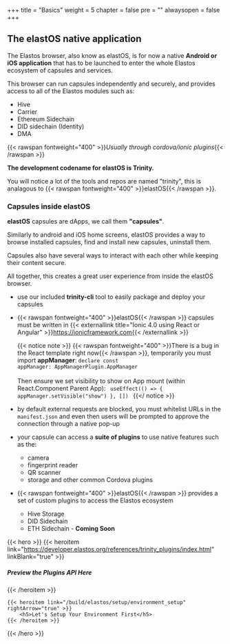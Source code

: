 +++
title = "Basics"
weight = 5
chapter = false
pre = ""
alwaysopen = false
+++

##  The elastOS native application

The Elastos browser, also know as elastOS, is for now a native **Android or iOS application** that has to be launched to enter the whole Elastos ecosystem of capsules and services.

This browser can run capsules independently and securely, and provides access to all of the Elastos modules such as:
 
- Hive
- Carrier
- Ethereum Sidechain
- DID sidechain (Identity)
- DMA

{{< rawspan fontweight="400" >}}<i>Usually through cordova/ionic plugins</i>{{< /rawspan >}}

**The development codename for elastOS is Trinity.**

You will notice a lot of the tools and repos are named "trinity", this is analagous to {{< rawspan fontweight="400" >}}elastOS{{< /rawspan >}}.

### Capsules inside elastOS

**elastOS** capsules are dApps, we call them **"capsules"**.

Similarly to android and iOS home screens, elastOS provides a way to browse installed capsules, find and install new capsules, uninstall them. 

Capsules also have several ways to interact with each other while keeping their content secure. 

All together, this creates a great user experience from inside the elastOS browser.

- use our included **trinity-cli** tool to easily package and deploy your capsules  

- {{< rawspan fontweight="400" >}}elastOS{{< /rawspan >}} capsules must be written in {{< externallink title="Ionic 4.0 using React or Angular" >}}https://ionicframework.com{{< /externallink >}}

    {{< notice note >}}
        {{< rawspan fontweight="400" >}}There is a bug in the React template right now{{< /rawspan >}}, temporarily you must import <b>appManager</b>:
        <code>declare const appManager: AppManagerPlugin.AppManager</code><br/>
        <br/>
        Then ensure we set visibility to show on App mount (within React.Component Parent App):
        <code>
            useEffect(() => {
                appManager.setVisible("show")
            }, [])
        </code>
    {{</ notice >}}

- by default external requests are blocked, you must whitelist URLs in the `manifest.json` and even then users will be prompted to approve the connection through a native pop-up

- your capsule can access a **suite of plugins** to use native features such as the:
    
    - camera
    - fingerprint reader
    - QR scanner
    - storage and other common Cordova plugins
    
- {{< rawspan fontweight="400" >}}elastOS{{< /rawspan >}} provides a set of custom plugins to access the Elastos ecosystem

    - Hive Storage
    - DID Sidechain
    - ETH Sidechain - **Coming Soon**

{{< hero >}}
    {{< heroitem link="https://developer.elastos.org/references/trinity_plugins/index.html" linkBlank="true" >}}
        <h5>Preview the Plugins API Here</h5>
    {{< /heroitem >}}

    {{< heroitem link="/build/elastos/setup/environment_setup" rightArrow="true" >}}
        <h5>Let's Setup Your Environment First</h5>
    {{< /heroitem >}}
{{< /hero >}}

